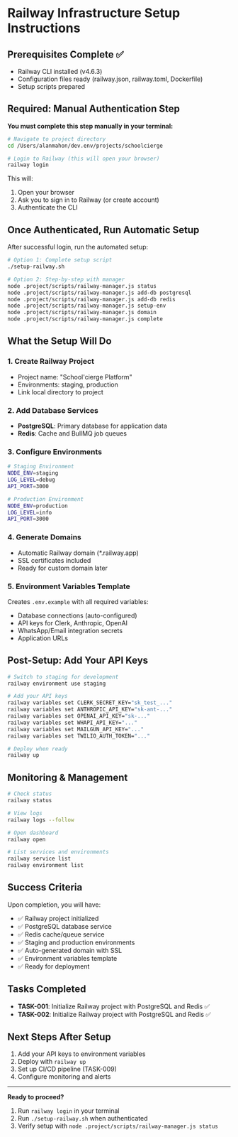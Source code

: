# Railway Infrastructure Setup Instructions

## Prerequisites Complete ✅
- Railway CLI installed (v4.6.3)
- Configuration files ready (railway.json, railway.toml, Dockerfile)
- Setup scripts prepared

## Required: Manual Authentication Step

**You must complete this step manually in your terminal:**

```bash
# Navigate to project directory
cd /Users/alanmahon/dev.env/projects/schoolcierge

# Login to Railway (this will open your browser)
railway login
```

This will:
1. Open your browser
2. Ask you to sign in to Railway (or create account)
3. Authenticate the CLI

## Once Authenticated, Run Automatic Setup

After successful login, run the automated setup:

```bash
# Option 1: Complete setup script
./setup-railway.sh

# Option 2: Step-by-step with manager
node .project/scripts/railway-manager.js status
node .project/scripts/railway-manager.js add-db postgresql
node .project/scripts/railway-manager.js add-db redis
node .project/scripts/railway-manager.js setup-env
node .project/scripts/railway-manager.js domain
node .project/scripts/railway-manager.js complete
```

## What the Setup Will Do

### 1. Create Railway Project
- Project name: "School'cierge Platform"
- Environments: staging, production
- Link local directory to project

### 2. Add Database Services
- **PostgreSQL**: Primary database for application data
- **Redis**: Cache and BullMQ job queues

### 3. Configure Environments
```bash
# Staging Environment
NODE_ENV=staging
LOG_LEVEL=debug
API_PORT=3000

# Production Environment  
NODE_ENV=production
LOG_LEVEL=info
API_PORT=3000
```

### 4. Generate Domains
- Automatic Railway domain (*.railway.app)
- SSL certificates included
- Ready for custom domain later

### 5. Environment Variables Template
Creates `.env.example` with all required variables:
- Database connections (auto-configured)
- API keys for Clerk, Anthropic, OpenAI
- WhatsApp/Email integration secrets
- Application URLs

## Post-Setup: Add Your API Keys

```bash
# Switch to staging for development
railway environment use staging

# Add your API keys
railway variables set CLERK_SECRET_KEY="sk_test_..."
railway variables set ANTHROPIC_API_KEY="sk-ant-..."
railway variables set OPENAI_API_KEY="sk-..."
railway variables set WHAPI_API_KEY="..."
railway variables set MAILGUN_API_KEY="..."
railway variables set TWILIO_AUTH_TOKEN="..."

# Deploy when ready
railway up
```

## Monitoring & Management

```bash
# Check status
railway status

# View logs
railway logs --follow

# Open dashboard
railway open

# List services and environments
railway service list
railway environment list
```

## Success Criteria

Upon completion, you will have:
- ✅ Railway project initialized
- ✅ PostgreSQL database service
- ✅ Redis cache/queue service
- ✅ Staging and production environments
- ✅ Auto-generated domain with SSL
- ✅ Environment variables template
- ✅ Ready for deployment

## Tasks Completed
- **TASK-001**: Initialize Railway project with PostgreSQL and Redis ✅
- **TASK-002**: Initialize Railway project with PostgreSQL and Redis ✅

## Next Steps After Setup
1. Add your API keys to environment variables
2. Deploy with `railway up`
3. Set up CI/CD pipeline (TASK-009)
4. Configure monitoring and alerts

---

**Ready to proceed?**
1. Run `railway login` in your terminal
2. Run `./setup-railway.sh` when authenticated
3. Verify setup with `node .project/scripts/railway-manager.js status`